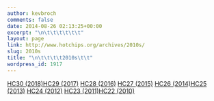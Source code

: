 ```yaml
---
author: kevbroch
comments: false
date: 2014-08-26 02:13:25+00:00
excerpt: "\n\t\t\t\t\t\t"
layout: page
link: http://www.hotchips.org/archives/2010s/
slug: 2010s
title: "\n\t\t\t\t2010s\t\t"
wordpress_id: 1917
---
```


[HC30 (2018)](/archives/2010s/hc30)[HC29 (2017)](/archives/2010s/hc29) [HC28 (2016)](/archives/2010s/hc28) [HC27 (2015)](/archives/2010s/hc27)
[HC26 (2014)](/archives/2010s/hc26)[HC25 (2013)](/archives/2010s/hc25) [HC24 (2012)](/archives/2010s/hc24) [HC23 (2011)](/archives/2010s/hc23)[HC22 (2010)](/archives/2010s/hc22)		
